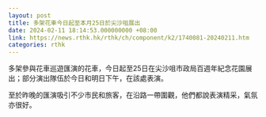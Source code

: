 ```yaml
---
layout: post
title: 多架花車今日起至本月25日於尖沙咀展出
date: 2024-02-11 18:14:53.000000000 +08:00
link: https://news.rthk.hk/rthk/ch/component/k2/1740081-20240211.htm
categories: rthk
---
```


多架參與花車巡遊匯演的花車，今日起至25日在尖沙咀市政局百週年紀念花園展出；部分演出隊伍於今日和明日下午，在該處表演。

至於昨晚的匯演吸引不少市民和旅客，在沿路一帶圍觀，他們都說表演精采，氣氛亦很好。
